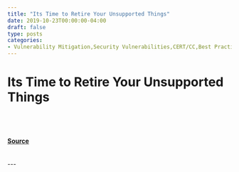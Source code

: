 ```yaml
---
title: "Its Time to Retire Your Unsupported Things"
date: 2019-10-23T00:00:00-04:00
draft: false
type: posts
categories: 
- Vulnerability Mitigation,Security Vulnerabilities,CERT/CC,Best Practices
---
```

# Its Time to Retire Your Unsupported Things

<br/>

<br/>


#### [Source](https://insights.sei.cmu.edu/blog/its-time-to-retire-your-unsupported-things/)

<br/>
---
